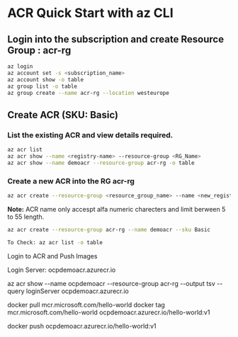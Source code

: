# ACR Quick Start with az CLI

## Login into the subscription and create Resource Group : acr-rg

```bash
az login
az account set -s <subscription_name>
az account show -o table
az group list -o table 
az group create --name acr-rg --location westeurope
```

## Create ACR (SKU: Basic)

### List the existing ACR and view details required.

```bash
az acr list
az acr show --name <registry-name> --resource-group <RG_Name>
az acr show --name demoacr --resource-group acr-rg -o table 
```

### Create a new ACR into the RG acr-rg

```bash
az acr create --resource-group <resource_group_name> --name <new_registry_name> --sku Basic
```

<b>Note:</b> ACR name only accespt alfa numeric charecters and limit berween 5 to 55 length.

```bash
az acr create --resource-group acr-rg --name demoacr --sku Basic

To Check: az acr list -o table
```

Login to ACR and Push Images

Login Server: ocpdemoacr.azurecr.io

az acr show --name ocpdemoacr --resource-group acr-rg --output tsv --query loginServer
ocpdemoacr.azurecr.io




docker pull mcr.microsoft.com/hello-world
docker tag mcr.microsoft.com/hello-world ocpdemoacr.azurecr.io/hello-world:v1

docker push ocpdemoacr.azurecr.io/hello-world:v1

